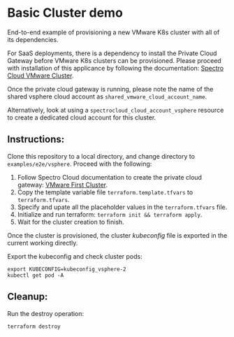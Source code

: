 # Basic Cluster demo

End-to-end example of provisioning a new VMware K8s cluster with all of its dependencies.

For SaaS deployments, there is a dependency to install the Private Cloud Gateway before VMware K8s clusters can be provisioned.
Please proceed with installation of this applicance by following the documentation:
[Spectro Cloud VMware Cluster](https://docs.spectrocloud.com/getting-started/?getting_started=vmware#yourfirstvmwarecluster).

Once the private cloud gateway is running, please note the name of the shared vsphere cloud account as `shared_vmware_cloud_account_name`.

Alternatively, look at using a `spectrocloud_cloud_account_vsphere` resource to create a dedicated cloud account for this cluster.

## Instructions:

Clone this repository to a local directory, and change directory to `examples/e2e/vsphere`. Proceed with the following:
1. Follow Spectro Cloud documentation to create the private cloud gateway:
[VMware First Cluster](https://docs.spectrocloud.com/getting-started/?getting_started=vmware#yourfirstvmwarecluster).
1. Copy the template variable file `terraform.template.tfvars` to `terraform.tfvars`.
1. Specify and upate all the placeholder values in the `terraform.tfvars` file.
1. Initialize and run terraform: `terraform init && terraform apply`.
1. Wait for the cluster creation to finish.

Once the cluster is provisioned, the cluster _kubeconfig_ file is exported in the current working directly.

Export the kubeconfig and check cluster pods:

```shell
export KUBECONFIG=kubeconfig_vsphere-2
kubectl get pod -A
```

## Cleanup:

Run the destroy operation:

```shell
terraform destroy
```
